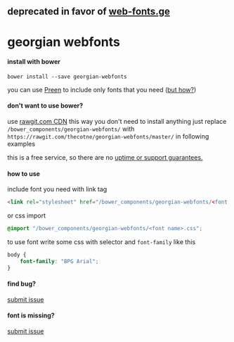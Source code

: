 ## deprecated in favor of [web-fonts.ge](https://web-fonts.ge/)


georgian webfonts
================

#### install with bower
`bower install --save georgian-webfonts`

you can use [Preen][4] to include only fonts that you need ([but how?][5])

#### don't want to use bower?
use [rawgit.com CDN][2] this way you don't need to install anything just replace
`/bower_components/georgian-webfonts/` with `https://rawgit.com/thecotne/georgian-webfonts/master/`
in following examples

this is a free service, so there are no [uptime or support guarantees.][3]

#### how to use
include font you need with link tag

```html
<link rel="stylesheet" href="/bower_components/georgian-webfonts/<font name>.css">
```

or css import

```css
@import "/bower_components/georgian-webfonts/<font name>.css";
```

to use font write some css with selector and `font-family` like this

```css
body {
	font-family: "BPG Arial";
}
```

#### find bug?

[submit issue][1]

#### font is missing?

[submit issue][1]

[1]: https://github.com/thecotne/georgian-webfonts/issues/new "New Issue · thecotne/square-file-icons"
[2]: https://rawgit.com/ "rawgit.com CDN"
[3]: https://rawgit.com/faq#no-uptime-guarantee "no uptime or support guarantees"
[4]: https://github.com/BradDenver/Preen "Preen"
[5]: https://github.com/thecotne/georgian-webfonts/wiki/How-to-use-Preen "How to use Preen"
